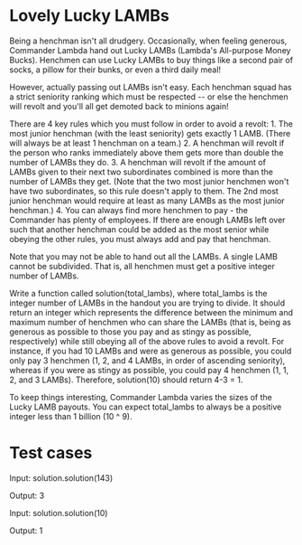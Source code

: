 Lovely Lucky LAMBs
==================

Being a henchman isn't all drudgery.
Occasionally, when feeling generous, Commander Lambda hand out Lucky LAMBs (Lambda's All-purpose Money Bucks).
Henchmen can use Lucky LAMBs to buy things like a second pair of socks, a pillow for their bunks, or even a third daily meal!

However, actually passing out LAMBs isn't easy.
Each henchman squad has a strict seniority ranking which must be respected -- or else the henchmen will revolt and you'll all get demoted back to minions again!

There are 4 key rules which you must follow in order to avoid a revolt:
    1. The most junior henchman (with the least seniority) gets exactly 1 LAMB.  (There will always be at least 1 henchman on a team.)
    2. A henchman will revolt if the person who ranks immediately above them gets more than double the number of LAMBs they do.
    3. A henchman will revolt if the amount of LAMBs given to their next two subordinates combined is more than the number of LAMBs they get.
       (Note that the two most junior henchmen won't have two subordinates, so this rule doesn't apply to them.
       The 2nd most junior henchman would require at least as many LAMBs as the most junior henchman.)
    4. You can always find more henchmen to pay - the Commander has plenty of employees.
       If there are enough LAMBs left over such that another henchman could be added as the most senior while obeying the other rules,
       you must always add and pay that henchman.

Note that you may not be able to hand out all the LAMBs.
A single LAMB cannot be subdivided. That is, all henchmen must get a positive integer number of LAMBs.

Write a function called solution(total_lambs), where total_lambs is the integer number of LAMBs in the handout you are trying to divide.
It should return an integer which represents the difference between the minimum and maximum number of henchmen who can share the LAMBs
(that is, being as generous as possible to those you pay and as stingy as possible, respectively) while still obeying all of the above rules to avoid a revolt.
For instance, if you had 10 LAMBs and were as generous as possible, you could only pay 3 henchmen (1, 2, and 4 LAMBs, in order of ascending seniority),
whereas if you were as stingy as possible, you could pay 4 henchmen (1, 1, 2, and 3 LAMBs). Therefore, solution(10) should return 4-3 = 1.

To keep things interesting, Commander Lambda varies the sizes of the Lucky LAMB payouts.
You can expect total_lambs to always be a positive integer less than 1 billion (10 ^ 9).

Test cases
==========

Input: solution.solution(143)

Output: 3


Input: solution.solution(10)

Output: 1
